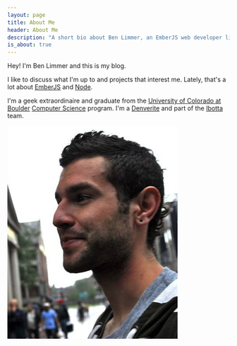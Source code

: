 ```yaml
---
layout: page
title: About Me
header: About Me
description: "A short bio about Ben Limmer, an EmberJS web developer living in Denver, Colorado, USA."
is_about: true
---
```

Hey! I'm Ben Limmer and this is my blog.

I like to discuss what I'm up to and projects that interest me. Lately, that's a lot about [EmberJS](emberjs.com) and [Node](https://nodejs.org/).

I'm a geek extraordinaire and graduate from the [University of Colorado at Boulder](http://www.colorado.edu) [Computer Science](http://cs.colorado.edu) program. I'm a [Denverite](http://en.wikipedia.org/wiki/Denver) and part of the [Ibotta](http://www.ibotta.com) team.

<div class="center">
	<img src="/assets/images/pages/me.jpg" />
</div>
